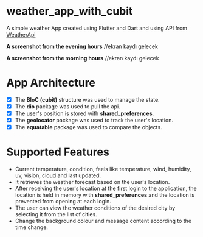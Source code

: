 # weather_app_with_cubit

A simple weather App created using Flutter and Dart and using API from [WeatherApi](https://www.weatherapi.com/)

**A screenshot from the evening hours**
//ekran kaydı gelecek 

**A screenshot from the morning hours**
//ekran kaydı gelecek


# App Architecture

- [x] The **BloC (cubit)** structure was used to manage the state.
- [x] The **dio** package was used to pull the api.
- [x] The user's position is stored with **shared_preferences**.
- [x] The **geolocator** package was used to track the user's location.
- [x] The **equatable** package was used to compare the objects.

# Supported Features

- Current temperature, condition, feels like temperature, wind, humidity, uv, vision, cloud and last updated.
- It retrieves the weather forecast based on the user's location.
- After receiving the user's location at the first login to the application, the location is held in memory with **shared_preferences** and the location is prevented from opening at each login.   
- The user can view the weather conditions of the desired city by selecting it from the list of cities.
- Change the background colour and message content according to the time change.
